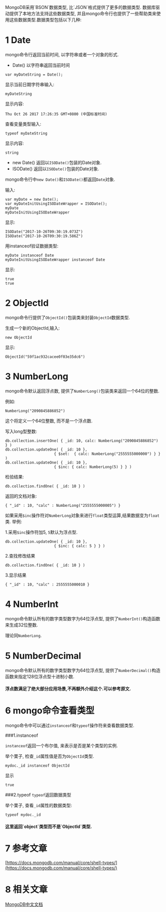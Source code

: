 <div class="jumbotron">
<p>MongoDB采用`BSON`数据类型, 比`JSON`格式提供了更多的数据类型. 数据库驱动提供了本地方法支持这些数据类型, 并且mongo命令行也提供了一些帮助类来使用这些数据类型.数据类型包括以下几种:</p>  
</div>

1 Date
===

mongo命令行返回当前时间, 以字符串或者一个对象的形式.

* Date() 以字符串返回当前时间

```
var myDateString = Date();
```

显示当前日期字符串输入:

```
myDateString
```

显示内容:

```
Thu Oct 26 2017 17:26:35 GMT+0800 (中国标准时间)
```

查看变量类型输入:

```
typeof myDateString
```

显示内容:

```
string
```

* new Date() 返回以`ISODate()`包装的Date对象.
* ISODate() 返回以`ISODate()`包装的Date对象.

mongo命令行中`new Date()`和`ISODate()`都返回`Date`对象.

输入:
```
var myDate = new Date();
var myDateInitUsingISODateWrapper = ISODate();
myDate
myDateInitUsingISODateWrapper
```
显示:
```
ISODate("2017-10-26T09:30:19.073Z")
ISODate("2017-10-26T09:30:19.586Z")
```
用instanceof验证数据类型:

```
myDate instanceof Date
myDateInitUsingISODateWrapper instanceof Date
```

显示:
```
true
true
```

2 ObjectId
===

mongo命令行提供了`ObjectId()`包装类来封装`ObjectId`数据类型.

生成一个新的ObjectId,输入:
```
new ObjectId
```

显示:
```
ObjectId("59f1ac932cacee0f03e35dc6")
```

3 NumberLong
===

mongo命令默认返回浮点数, 提供了`NumberLong()`包装类来返回一个64位的整数.

例如:
```
NumberLong("2090845886852")
```

这个将定义一个64位整数, 而不是一个浮点数.

写入long型整数:

```
db.collection.insertOne( { _id: 10, calc: NumberLong("2090845886852") } )
db.collection.updateOne( { _id: 10 },
                      { $set:  { calc: NumberLong("2555555000000") } } )
db.collection.updateOne( { _id: 10 },
                      { $inc: { calc: NumberLong(5) } } )
```

检验结果:

```
db.collection.findOne( { _id: 10 } )
```

返回的文档对象:

```
{ "_id" : 10, "calc" : NumberLong("2555555000005") }
```

如果采用`$inc`操作符对`NumberLong`对象来进行`float`类型运算,结果数据变为`float`类.
举例:

1.采用`$inc`操作符加5, `5`默认为浮点型.

```
db.collection.updateOne( { _id: 10 },
                      { $inc: { calc: 5 } } )
```

2.查找修改结果

```
db.collection.findOne( { _id: 10 } )
```

3.显示结果

```
{ "_id" : 10, "calc" : 2555555000010 }
```

4 NumberInt
===

mongo命令默认所有的数字类型数字为64位浮点型, 提供了`NumberInt()`构造函数来生成32位整数.

理论同`NumberLong`.

5 NumberDecimal
===

mongo命令默认所有的数字类型数字为64位浮点型, 提供了`NumberDecimal()`构造函数来指定128位浮点型十进制小数.

<div class="bs-callout bs-callout-warning">
    <h4>浮点数满足了绝大部分应用场景,不再额外介绍这个.可以参考原文.</h4>
</div>

6 mongo命令查看类型
===

mongo命令中可以通过`instanceof`和`typeof`操作符来查看数据类型.

###1.instanceof

`instanceof`返回一个布尔值, 来表示是否是某个类型的实例.

举个栗子, 检查`_id`属性值是否为`ObjectId`类型.

```
mydoc._id instanceof ObjectId
```

显示

```
true
```

###2.typeof
`typeof`返回数据类型

举个栗子, 查看`_id`属性的数据类型:

```
typeof mydoc._id
```

<div class="bs-callout bs-callout-warning">
    <h4>这里返回`object`类型而不是`ObjectId`类型.</h4>
</div>

7 参考文章
===

[https://docs.mongodb.com/manual/core/shell-types/](https://docs.mongodb.com/manual/core/shell-types/)


8 相关文章
===

[MongoDB中文文档](http://localhost/article/mongodb/index.html)
